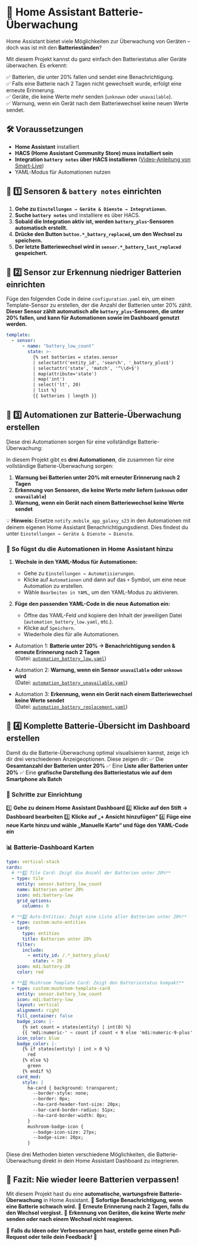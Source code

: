 # 🔋 Home Assistant Batterie-Überwachung

Home Assistant bietet viele Möglichkeiten zur Überwachung von Geräten – doch was ist mit den **Batterieständen**?

Mit diesem Projekt kannst du ganz einfach den Batteriestatus aller Geräte überwachen. Es erkennt:

✅ Batterien, die unter 20% fallen und sendet eine Benachrichtigung.  
✅ Falls eine Batterie nach 2 Tagen nicht gewechselt wurde, erfolgt eine erneute Erinnerung.  
✅ Geräte, die keine Werte mehr senden (`unknown` oder `unavailable`).  
✅ Warnung, wenn ein Gerät nach dem Batteriewechsel keine neuen Werte sendet.  

## 🛠️ Voraussetzungen
- **Home Assistant** installiert
- **HACS (Home Assistant Community Store) muss installiert sein**
- **Integration `battery notes` über HACS installieren** ([Video-Anleitung von Smart-Live](https://www.youtube.com/watch?v=D403Vy2VaFA&t=1278s))
- YAML-Modus für Automationen nutzen

## 📌 1️⃣ Sensoren & `battery notes` einrichten

1. **Gehe zu `Einstellungen → Geräte & Dienste → Integrationen`.**
2. **Suche `battery notes`** und installiere es über HACS.
3. **Sobald die Integration aktiv ist, werden `battery_plus`-Sensoren automatisch erstellt.**
4. **Drücke den Button `button.*_battery_replaced`, um den Wechsel zu speichern.**
5. **Der letzte Batteriewechsel wird in `sensor.*_battery_last_replaced` gespeichert.**

## 📌 2️⃣ Sensor zur Erkennung niedriger Batterien einrichten

Füge den folgenden Code in deine `configuration.yaml` ein, um einen Template-Sensor zu erstellen, der die Anzahl der Batterien unter 20% zählt. 
**Dieser Sensor zählt automatisch alle `battery_plus`-Sensoren, die unter 20% fallen, und kann für Automationen sowie im Dashboard genutzt werden.**

```yaml
template:
  - sensor:
      - name: "battery_low_count"
        state: >-
          {% set batteries = states.sensor 
          | selectattr('entity_id', 'search', '_battery_plus$') 
          | selectattr('state', 'match', '^\\d+$') 
          | map(attribute='state') 
          | map('int') 
          | select('lt', 20) 
          | list %}
          {{ batteries | length }}
```

## 📌 3️⃣ Automationen zur Batterie-Überwachung erstellen

Diese drei Automationen sorgen für eine vollständige Batterie-Überwachung:

In diesem Projekt gibt es **drei Automationen**, die zusammen für eine vollständige Batterie-Überwachung sorgen:
1. **Warnung bei Batterien unter 20% mit erneuter Erinnerung nach 2 Tagen**
2. **Erkennung von Sensoren, die keine Werte mehr liefern (`unknown` oder `unavailable`)**
3. **Warnung, wenn ein Gerät nach einem Batteriewechsel keine Werte sendet**

💡 **Hinweis:** Ersetze `notify.mobile_app_galaxy_s23` in den Automationen mit deinem eigenen Home Assistant Benachrichtigungsdienst. Dies findest du unter `Einstellungen → Geräte & Dienste → Dienste`.

### 📌 So fügst du die Automationen in Home Assistant hinzu

1. **Wechsle in den YAML-Modus für Automationen:**
   - Gehe zu `Einstellungen → Automatisierungen`.
   - Klicke auf `Automationen` und dann auf das `+` Symbol, um eine neue Automation zu erstellen.
   - Wähle `Bearbeiten in YAML`, um den YAML-Modus zu aktivieren.
   
2. **Füge den passenden YAML-Code in die neue Automation ein:**
   - Öffne das YAML-Feld und kopiere den Inhalt der jeweiligen Datei (`automation_battery_low.yaml`, etc.).
   - Klicke auf `Speichern`.
   - Wiederhole dies für alle Automationen.

- Automation 1: **Batterie unter 20% → Benachrichtigung senden & erneute Erinnerung nach 2 Tagen**  
  (Datei: [`automation_battery_low.yaml`](automation_battery_low.yaml)) 

- Automation 2: **Warnung, wenn ein Sensor `unavailable` oder `unknown` wird**  
  (Datei: [`automation_battery_unavailable.yaml`](automation_battery_unavailable.yaml))

- Automation 3: **Erkennung, wenn ein Gerät nach einem Batteriewechsel keine Werte sendet**  
  (Datei: [`automation_battery_replacement.yaml`](automation_battery_replacement.yaml))

## 📌 4️⃣ Komplette Batterie-Übersicht im Dashboard erstellen

Damit du die Batterie-Überwachung optimal visualisieren kannst, zeige ich dir drei verschiedenen Anzeigeoptionen. Diese zeigen dir:
✅ Die **Gesamtanzahl der Batterien unter 20%**
✅ Eine **Liste aller Batterien unter 20%**
✅ Eine **grafische Darstellung des Batteriestatus wie auf dem Smartphone als Batch**

### 📌 Schritte zur Einrichtung

1️⃣ **Gehe zu deinem Home Assistant Dashboard**
2️⃣ **Klicke auf den Stift → Dashboard bearbeiten**
3️⃣ **Klicke auf „+ Ansicht hinzufügen“**
4️⃣ **Füge eine neue Karte hinzu und wähle „Manuelle Karte“ und füge den YAML-Code ein**

### **📊 Batterie-Dashboard Karten**

```yaml
type: vertical-stack
cards:
  # **1️⃣ Tile Card: Zeigt die Anzahl der Batterien unter 20%**
  - type: tile
    entity: sensor.battery_low_count
    name: Batterien unter 20%
    icon: mdi:battery-low
    grid_options:
      columns: 6

  # **2️⃣ Auto-Entities: Zeigt eine Liste aller Batterien unter 20%**
  - type: custom:auto-entities
    card:
      type: entities
      title: Batterien unter 20%
    filter:
      include:
        - entity_id: /.*_battery_plus$/
          state: < 20
    icon: mdi:battery-20
    color: red

  # **3️⃣ Mushroom Template Card: Zeigt den Batteriestatus kompakt**
  - type: custom:mushroom-template-card
    entity: sensor.battery_low_count
    icon: mdi:battery-low
    layout: vertical
    alignment: right
    fill_container: false
    badge_icon: |-
      {% set count = states(entity) | int(0) %}
      {{ 'mdi:numeric-' ~ count if count < 9 else 'mdi:numeric-9-plus' }}
    icon_color: blue
    badge_color: |-
      {% if states(entity) | int > 0 %}
        red
      {% else %}
        green
      {% endif %}
    card_mod:
      style: |
        ha-card { background: transparent;
          --border-style: none;
          --border: 0px;
          --ha-card-header-font-size: 20px;
          --bar-card-border-radius: 51px;
          --ha-card-border-width: 0px;
        }
        mushroom-badge-icon {
          --badge-icon-size: 27px;
          --badge-size: 20px;
        }
```
Diese drei Methoden bieten verschiedene Möglichkeiten, die Batterie-Überwachung direkt in dein Home Assistant Dashboard zu integrieren.

## 🎯 Fazit: Nie wieder leere Batterien verpassen!

Mit diesem Projekt hast du eine **automatische, wartungsfreie Batterie-Überwachung** in Home Assistant. 
🔹 **Sofortige Benachrichtigung, wenn eine Batterie schwach wird.**
🔹 **Erneute Erinnerung nach 2 Tagen, falls du den Wechsel vergisst.**
🔹 **Erkennung von Geräten, die keine Werte mehr senden oder nach einem Wechsel nicht reagieren.**

📢 **Falls du Ideen oder Verbesserungen hast, erstelle gerne einen Pull-Request oder teile dein Feedback!** 🚀

